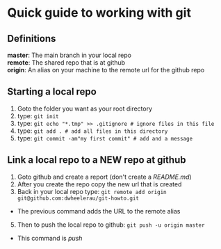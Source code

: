 # Quick guide to working with git

## Definitions

**master**: The main branch in your local repo<br>
**remote**: The shared repo that is at github<br>
**origin**: An alias on your machine to the remote url for the github repo<br>


## Starting a local repo

1.  Goto the folder you want as your root directory
2.  type: `git init`
3.  type: `git echo "*.tmp" >> .gitignore # ignore files in this file`
4.  type: `git add . # add all files in this directory`
5.  type: `git commit -am"my first commit" # add and a message`


## Link a local repo to a NEW repo at github

1.  Goto github and create a report (don't create a *README.md*)
2.  After you create the repo copy the new url that is created
3.  Back in your local repo type: `git remote add origin
    git@github.com:dwheelerau/git-howto.git`
*    The previous command adds the URL to the remote alias
5.  Then to push the local repo to github: `git push -u origin master`
*    This command is *push <remote> <local branch>*
